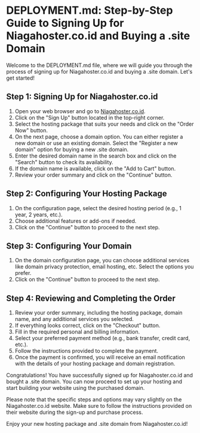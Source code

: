 # DEPLOYMENT.md: Step-by-Step Guide to Signing Up for Niagahoster.co.id and Buying a .site Domain

Welcome to the DEPLOYMENT.md file, where we will guide you through the process of signing up for Niagahoster.co.id and buying a .site domain. Let's get started!

## Step 1: Signing Up for Niagahoster.co.id

1. Open your web browser and go to [Niagahoster.co.id](https://www.niagahoster.co.id/).
2. Click on the "Sign Up" button located in the top-right corner.
3. Select the hosting package that suits your needs and click on the "Order Now" button.
4. On the next page, choose a domain option. You can either register a new domain or use an existing domain. Select the "Register a new domain" option for buying a new .site domain.
5. Enter the desired domain name in the search box and click on the "Search" button to check its availability.
6. If the domain name is available, click on the "Add to Cart" button.
7. Review your order summary and click on the "Continue" button.

## Step 2: Configuring Your Hosting Package

1. On the configuration page, select the desired hosting period (e.g., 1 year, 2 years, etc.).
2. Choose additional features or add-ons if needed.
3. Click on the "Continue" button to proceed to the next step.

## Step 3: Configuring Your Domain

1. On the domain configuration page, you can choose additional services like domain privacy protection, email hosting, etc. Select the options you prefer.
2. Click on the "Continue" button to proceed to the next step.

## Step 4: Reviewing and Completing the Order

1. Review your order summary, including the hosting package, domain name, and any additional services you selected.
2. If everything looks correct, click on the "Checkout" button.
3. Fill in the required personal and billing information.
4. Select your preferred payment method (e.g., bank transfer, credit card, etc.).
5. Follow the instructions provided to complete the payment.
6. Once the payment is confirmed, you will receive an email notification with the details of your hosting package and domain registration.

Congratulations! You have successfully signed up for Niagahoster.co.id and bought a .site domain. You can now proceed to set up your hosting and start building your website using the purchased domain.

Please note that the specific steps and options may vary slightly on the Niagahoster.co.id website. Make sure to follow the instructions provided on their website during the sign-up and purchase process.

Enjoy your new hosting package and .site domain from Niagahoster.co.id!
